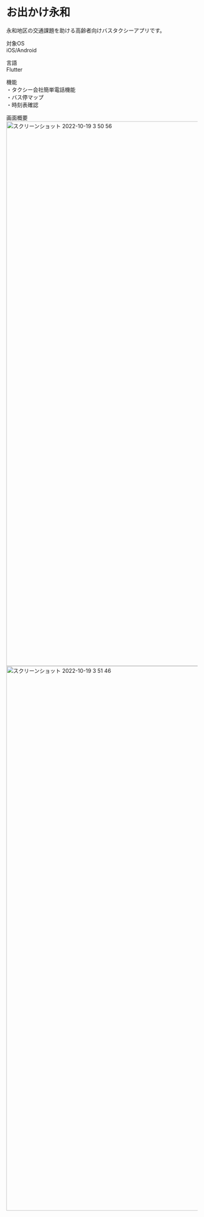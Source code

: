 # お出かけ永和

永和地区の交通課題を助ける高齢者向けバスタクシーアプリです。

対象OS  
iOS/Android

言語  
Flutter

機能  
・タクシー会社簡単電話機能  
・バス停マップ  
・時刻表確認  

画面概要
<img width="1435" alt="スクリーンショット 2022-10-19 3 50 56" src="https://user-images.githubusercontent.com/87113276/196518693-571956b1-2db4-4864-9a20-1f8697e85af8.png">
<img width="1435" alt="スクリーンショット 2022-10-19 3 51 46" src="https://user-images.githubusercontent.com/87113276/196518712-d55d6bf8-f351-460f-8fb3-72001e7c2dbc.png">
